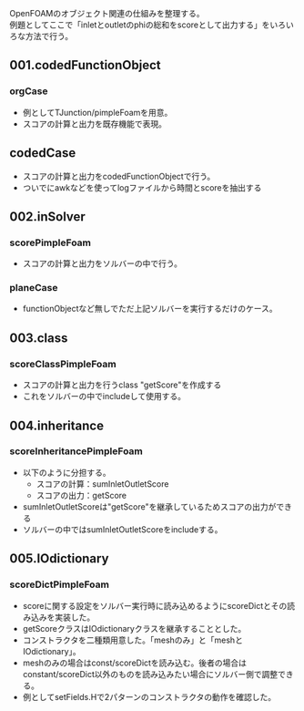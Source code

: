 OpenFOAMのオブジェクト関連の仕組みを整理する。  
例題としてここで「inletとoutletのphiの総和をscoreとして出力する」をいろいろな方法で行う。

## 001.codedFunctionObject

### orgCase

- 例としてTJunction/pimpleFoamを用意。
- スコアの計算と出力を既存機能で表現。

## codedCase

- スコアの計算と出力をcodedFunctionObjectで行う。
- ついでにawkなどを使ってlogファイルから時間とscoreを抽出する

## 002.inSolver

### scorePimpleFoam

- スコアの計算と出力をソルバーの中で行う。

### planeCase

- functionObjectなど無しでただ上記ソルバーを実行するだけのケース。

## 003.class

### scoreClassPimpleFoam

- スコアの計算と出力を行うclass "getScore"を作成する
- これをソルバーの中でincludeして使用する。

## 004.inheritance

### scoreInheritancePimpleFoam

- 以下のように分担する。
  - スコアの計算：sumInletOutletScore
  - スコアの出力：getScore
- sumInletOutletScoreは"getScore"を継承しているためスコアの出力ができる
- ソルバーの中ではsumInletOutletScoreをincludeする。

## 005.IOdictionary

### scoreDictPimpleFoam

- scoreに関する設定をソルバー実行時に読み込めるようにscoreDictとその読み込みを実装した。
- getScoreクラスはIOdictionaryクラスを継承することとした。
- コンストラクタを二種類用意した。「meshのみ」と「meshとIOdictionary」。
- meshのみの場合はconst/scoreDictを読み込む。後者の場合はconstant/scoreDict以外のものを読み込みたい場合にソルバー側で調整できる。
- 例としてsetFields.Hで2パターンのコンストラクタの動作を確認した。

